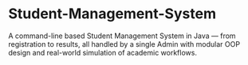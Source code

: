 # Student-Management-System
A command-line based Student Management System in Java — from registration to results, all handled by a single Admin with modular OOP design and real-world simulation of academic workflows.
